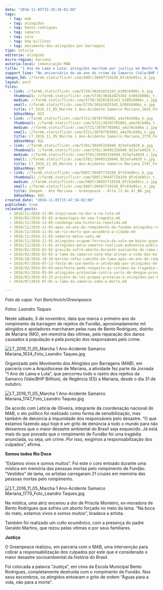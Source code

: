 ```yaml
---
date: "2016-11-05T15:38:36-02:00"
tags:
  - tag: mab
  - tag: atingidos
  - tag: bento-rodrigues
  - tag: samarco
  - tag: vale
  - tag: bhp-billiton
  - tag: movimento-dos-atingidos-por-barragens
tipo: noticia
editoria: atingido
micro-regiao: mariana
autoria-local: Comunicação MAB
title: "1 Ano de Lama e Luta: atingidos marcham por justiça em Bento Rodrigues"
support_line: "No aniversário de um ano do crime da Samarco (Vale/BHP Billiton), aproximadamente mil pessoas realizaram ato político no distrito de Mariana (MG)"
images_hd: //farm6.staticflickr.com/5807/30497719150_8fc63e05cc_b.jpg
layout: post
files:
  - link: //farm6.staticflickr.com/5739/30161025343_b38916006c_b.jpg
    thumbnail: //farm6.staticflickr.com/5739/30161025343_b38916006c_t.jpg
    medium: //farm6.staticflickr.com/5739/30161025343_b38916006c_z.jpg
    small: //farm6.staticflickr.com/5739/30161025343_b38916006c_n.jpg
    title: LT_2016_11_05_Marcha 1 Ano-Acidente Samarco Mariana_1634_Foto_Leandro Taques.jpg
    $$hashKey: 02I
  - link: //farm6.staticflickr.com/5721/30707765081_a4a78cb98a_b.jpg
    thumbnail: //farm6.staticflickr.com/5721/30707765081_a4a78cb98a_t.jpg
    medium: //farm6.staticflickr.com/5721/30707765081_a4a78cb98a_z.jpg
    small: //farm6.staticflickr.com/5721/30707765081_a4a78cb98a_n.jpg
    title: LT_2016_11_05_Marcha 1 Ano-Acidente Samarco Mariana_1779_Foto_Leandro Taques.jpg
    $$hashKey: 02L
  - link: //farm6.staticflickr.com/5781/30495316940_923afa4929_b.jpg
    thumbnail: //farm6.staticflickr.com/5781/30495316940_923afa4929_t.jpg
    medium: //farm6.staticflickr.com/5781/30495316940_923afa4929_z.jpg
    small: //farm6.staticflickr.com/5781/30495316940_923afa4929_n.jpg
    title: LT_2016_11_05_Marcha 1 Ano-Acidente Samarco Mariana_1747_Foto_Leandro Taques.jpg
    $$hashKey: 02P
  - link: //farm6.staticflickr.com/5807/30497719150_8fc63e05cc_b.jpg
    thumbnail: //farm6.staticflickr.com/5807/30497719150_8fc63e05cc_t.jpg
    medium: //farm6.staticflickr.com/5807/30497719150_8fc63e05cc_z.jpg
    small: //farm6.staticflickr.com/5807/30497719150_8fc63e05cc_n.jpg
    title: Imagem - Ato Mariana - Greenpeace - Alta (3 de 4)_BB.jpg
    $$hashKey: 0AS
created_date: "2016-11-05T15:47:34-02:00"
published: true
releated_posts:
  - 2016/11/2016-11-04-inspiracao-na-dor-e-na-luta.md
  - 2016/02/2016-02-02-arqueologia-de-uma-tragedia.md
  - 2016/11/2016-11-05-candonga-uma-historia-repetida.md
  - 2016/11/2016-11-03-apos-um-ano-do-rompimento-de-fundao-atingidos-realizam-encontro-em-mariana.md
  - 2016/11/2016-11-01-um-rio-morto-que-assombra-a-cidade.md
  - 2016/11/2016-11-02-samarco-matou-uatu.md
  - 2016/11/2016-11-01-atingidos-ocupam-ferrovia-da-vale-em-baixo-guandu-es.md
  - 2016/11/2016-11-01-atingidos-pela-samarco-realizam-audiencia-publica-com-cdh-da-camara-federal.md
  - 2016/02/2016-02-02-gravida-sofre-aborto-durante-avalanche-de-lama-da-samarco.md
  - 2016/02/2016-02-02-a-lama-da-samarco-vale-bhp-atinge-a-vida-das-mulheres.md
  - 2016/10/2016-10-28-marcha-refaz-caminho-da-lama-apos-um-ano-do-rompimento-de-fundao.md
  - 2016/07/2016-07-13-festa-de-sao-bento-e-celebrada-por-atingidos-de-bento-rodrigues-em-mariana.md
  - 2016/02/2016-02-03-manifesto-pede-respeito-as-vitimas-da-tragedia-ambiental-de-mariana.md
  - 2016/03/2016-03-04-atingidos-protestam-contra-surto-de-dengue-provocado-pela-samarco.md
  - 2016/03/2016-03-23-projeto-de-lei-propoe-protecao-a-atingidos-por-barragens-em-mg.md
  - 2016/07/2016-07-01-a-lama-da-samarco-sobe-o-morro.md

---
```

<p><em>Foto de capa: Yuri Barichivich/Greenpeace​&nbsp;</em></p>

<p><em>Fotos: Leandro Taques</em></p>

<p>Neste&nbsp;s&aacute;bado, 5 de novembro, data que marca o primeiro ano do rompimento da barragem de rejeitos de Fund&atilde;o, aproximadamente mil atingidos e apoiadores marcharam pelas ruas de Bento Rodrigues, distrito de Mariana (MG), em mem&oacute;ria das v&iacute;timas, pela repara&ccedil;&atilde;o dos danos causados &agrave; popula&ccedil;&atilde;o e pela puni&ccedil;&atilde;o dos respons&aacute;veis pelo crime.</p>

<p><img alt="LT_2016_11_05_Marcha 1 Ano-Acidente Samarco Mariana_1634_Foto_Leandro Taques.jpg" src="//farm6.staticflickr.com/5739/30161025343_b38916006c_b.jpg" /></p>

<p>Organizado pelo Movimento dos Atingidos por Barragens (MAB), em parceria com a Arquidiocese de Mariana, a atividade fez parte da Jornada &ldquo;1 Ano de Lama e Luta&rdquo;, que percorreu todo o rastro dos rejeitos da Samarco (Vale/BHP Billiton), de Reg&ecirc;ncia (ES) a Mariana, desde o dia 31 de outubro.</p>

<p><img alt="LT_2016_11_05_Marcha 1 Ano-Acidente Samarco Mariana_1747_Foto_Leandro Taques.jpg" src="//farm6.staticflickr.com/5781/30495316940_923afa4929_b.jpg" /></p>

<p>De acordo com Let&iacute;cia de Oliveira, integrante da coordena&ccedil;&atilde;o nacional do MAB, o ato pol&iacute;tico foi realizado como forma de sensibiliza&ccedil;&atilde;o, mas tamb&eacute;m de den&uacute;ncia &agrave; impunidade dos respons&aacute;veis pelo desastre. &ldquo;O que estamos fazendo aqui hoje &eacute; um grito de den&uacute;ncia a todo o mundo para n&atilde;o deixarmos que o maior desastre ambiental do Brasil seja esquecido. J&aacute; est&aacute; mais do que provado que o rompimento de Fund&atilde;o foi uma trag&eacute;dia anunciada, ou seja, um crime. Por isso, exigimos a responsabiliza&ccedil;&atilde;o dos culpados&rdquo;, afirma.</p>

<p><strong>Somos todos Rio Doce</strong></p>

<p>&ldquo;Estamos vivos e somos muitos&rdquo;. Foi este o coro entoado durante uma m&iacute;stica em mem&oacute;ria das pessoas mortas pelo rompimento de Fund&atilde;o. &ldquo;Vestidos&rdquo; de lama, os artistas carregaram 21 cruzes em mem&oacute;ria das pessoas mortas pelo rompimento.</p>

<p><img alt="LT_2016_11_05_Marcha 1 Ano-Acidente Samarco Mariana_1779_Foto_Leandro Taques.jpg" src="//farm6.staticflickr.com/5721/30707765081_a4a78cb98a_b.jpg" /></p>

<p>Na m&iacute;stica, uma atriz encenou a dor de Priscila Monteiro, ex-moradora de Bento Rodrigues que sofreu um aborto for&ccedil;ado no meio da lama. &ldquo;Na boca do mato, estamos vivos e somos muitos&rdquo;, bradava a artista.</p>

<p>Tamb&eacute;m foi realizado um culto ecum&ecirc;nico, com a presen&ccedil;a do padre Geraldo Martins, que rezou pelas v&iacute;timas e por seus familiares.</p>

<p><strong>Justi&ccedil;a </strong></p>

<p>O Greenpeace realizou, em parceria com o MAB, uma interven&ccedil;&atilde;o para cobrar a responsabiliza&ccedil;&atilde;o dos culpados por este que &eacute; considerado o maior desastre socioambiental da hist&oacute;ria do Brasil.</p>

<p>Foi colocada a palavra &ldquo;Justi&ccedil;a&rdquo;, em cima da Escola Municipal Bento Rodrigues, completamente destru&iacute;da com o rompimento de Fund&atilde;o. Nos seus escombros, os atingidos entoaram o grito de ordem &ldquo;&Aacute;guas para a vida, n&atilde;o para a morte&rdquo;.&nbsp;</p>
